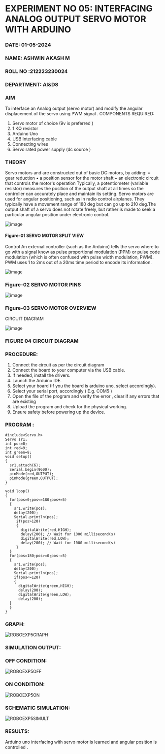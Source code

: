 # EXPERIMENT NO 05: INTERFACING ANALOG OUTPUT SERVO MOTOR WITH ARDUINO
###  DATE: 01-05-2024
###  NAME: ASHWIN AKASH M
###  ROLL NO :212223230024
###  DEPARTMENT: AI&DS


### AIM
To interface an Analog output (servo motor) and modify the angular displacement of the servo using PWM signal .
COMPONENTS REQUIRED:
1.	Servo motor of choice (9v is preferred )
2.	1 KΩ resistor 
3.	Arduino Uno 
4.	USB Interfacing cable 
5.	Connecting wires 
6.	Servo rated power supply (dc source )


### THEORY
Servo motors and are constructed out of basic DC motors, by adding:
•	 gear reduction
•	 a position sensor for the motor shaft
•	 an electronic circuit that controls the motor's operation
Typically, a potentiometer (variable resistor) measures the position of the output shaft at all times so the controller can accurately place and maintain its setting.
Servo motors are used for angular positioning, such as in radio control airplanes.  They typically have a movement range of 180 deg but can go up to 210 deg.The output shaft of a servo does not rotate freely, but rather is made to seek a particular angular position under electronic control. 


![image](https://user-images.githubusercontent.com/36288975/163544439-1f477927-fcd4-42f0-9ce4-c863fdbf1210.png)



#### Figure-01 SERVO MOTOR SPLIT VIEW 
Control 
An external controller (such as the Arduino) tells the servo where to go with a signal know as pulse proportional modulation (PPM) or pulse code modulation (which is often confused with pulse width modulation, PWM). PWM uses 1 to 2ms out of a 20ms time period to encode its information.
 
 
 ![image](https://user-images.githubusercontent.com/36288975/163544482-3027136f-7135-4f3d-a23f-8dc2fe04194d.png)

### Figure-02 SERVO MOTOR PINS

 ![image](https://user-images.githubusercontent.com/36288975/163544513-ca497421-e6ba-4f91-871f-5cfba77f22a8.png)


### Figure-03 SERVO MOTOR OVERVIEW 

 


 





CIRCUIT DIAGRAM
 
 
 ![image](https://user-images.githubusercontent.com/36288975/163544618-6eb8a7b5-7f1a-428a-8d9f-fd899b145efb.png)

### FIGURE 04 CIRCUIT DIAGRAM

### PROCEDURE:
1.	Connect the circuit as per the circuit diagram 
2.	Connect the board to your computer via the USB cable.
3.	If needed, install the drivers.
4.	Launch the Arduino IDE.
5.	Select your board (If you the board is arduino uno, select accordingly).
6.	Select your serial port, accordingly ( E.g. COM5 )
7.	Open the file of the program  and verify the error , clear if any errors that are existing 
8.	Upload the program and check for the physical working. 
9.	Ensure safety before powering up the device.


### PROGRAM :
```
#include<Servo.h>
Servo sr1;
int pos=0;
int red=9;
int green=8;
void setup()
{
  sr1.attach(6);
  Serial.begin(9600);
  pinMode(red,OUTPUT);
  pinMode(green,OUTPUT);
}

void loop()
{
  for(pos=0;pos<=180;pos+=5)
  {
    sr1.write(pos);
    delay(200);
    Serial.println(pos);
     if(pos>120)
     {
       digitalWrite(red,HIGH);
       delay(200); // Wait for 1000 millisecond(s)
       digitalWrite(red,LOW);
       delay(200); // Wait for 1000 millisecond(s)
     }
  }
  for(pos=180;pos>=0;pos-=5)
  {
    sr1.write(pos);
    delay(200);
    Serial.println(pos);
    if(pos<=120)
    {
      digitalWrite(green,HIGH);
      delay(200);
      digitalWrite(green,LOW);
      delay(200);
  }
  }
}

```
### GRAPH:
![ROBOEXP5GRAPH](https://github.com/AshwinAkash24/EXPERIMENT-NO--05-INTERFACING-ANALOG-OUTPUT-SERVO-MOTOR-WITH-ARDUINO-/assets/144979248/5e86f492-9c85-458e-be7e-1b425785485f)

### SIMULATION OUTPUT:
### OFF CONDITION:
![ROBOEXP5OFF](https://github.com/AshwinAkash24/EXPERIMENT-NO--05-INTERFACING-ANALOG-OUTPUT-SERVO-MOTOR-WITH-ARDUINO-/assets/144979248/50853156-0355-4fe1-8387-3a3541645ef2)

### ON CONDITION:
![ROBOEXP5ON](https://github.com/AshwinAkash24/EXPERIMENT-NO--05-INTERFACING-ANALOG-OUTPUT-SERVO-MOTOR-WITH-ARDUINO-/assets/144979248/096acff7-8237-401e-972c-655ccf545bc0)

### SCHEMATIC SIMULATION: 
![ROBOEXP5SIMULT](https://github.com/AshwinAkash24/EXPERIMENT-NO--05-INTERFACING-ANALOG-OUTPUT-SERVO-MOTOR-WITH-ARDUINO-/assets/144979248/bed6afe1-ae9d-4467-a217-6ae34db1d3d5)






### RESULTS: 
Arduino uno interfacing with servo motor is learned and angular position is controlled .
